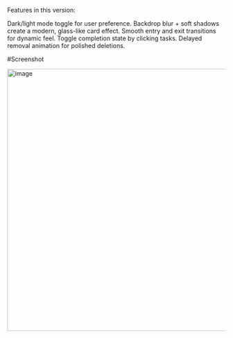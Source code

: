 Features in this version:

Dark/light mode toggle for user preference.
Backdrop blur + soft shadows create a modern, glass-like card effect.
Smooth entry and exit transitions for dynamic feel.
Toggle completion state by clicking tasks.
Delayed removal animation for polished deletions.

#Screenshot

<img width="640" height="603" alt="image" src="https://github.com/user-attachments/assets/15b1c502-79b1-4d51-8621-56248c25168c" />
